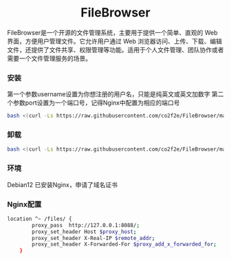 <h1 align="center">
  FileBrowser
</h1>
FileBrowser是一个开源的文件管理系统，主要用于提供一个简单、直观的 Web 界面，方便用户管理文件。它允许用户通过 Web 浏览器访问、上传、下载、编辑文件，还提供了文件共享、权限管理等功能。适用于个人文件管理、团队协作或者需要一个文件管理服务的场景。


### 安装
第一个参数username设置为你想注册的用户名，只能是纯英文或英文加数字
第二个参数port设置为一个端口号，记得Nginx中配置为相应的端口号
```bash
bash <(curl -Ls https://raw.githubusercontent.com/co2f2e/FileBrowser/main/bash/install_filebrowser.sh) username 8088
```

### 卸载
```bash
bash <(curl -Ls https://raw.githubusercontent.com/co2f2e/FileBrowser/main/bash/uninstall_filebrowser.sh)
```

### 环境
Debian12
已安装Nginx，申请了域名证书

### Nginx配置
```bash
location ^~ /files/ {
        proxy_pass  http://127.0.0.1:8088/;
        proxy_set_header Host $proxy_host;
        proxy_set_header X-Real-IP $remote_addr;
        proxy_set_header X-Forwarded-For $proxy_add_x_forwarded_for;
    }
```

